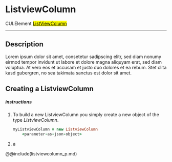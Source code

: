 # ListviewColumn
<span class="inheritance">CUI.Element
<a href="#Documentation/elements/listview/listviewcolumn"><mark>ListViewColumn</mark></a>
</span>
***

## Description
Lorem ipsum dolor sit amet, consetetur sadipscing elitr, sed diam nonumy eirmod tempor invidunt ut labore et dolore magna aliquyam erat, sed diam voluptua. At vero eos et accusam et justo duo dolores et ea rebum. Stet clita kasd gubergren, no sea takimata sanctus est  dolor sit amet.

## Creating a ListviewColumn

##### instructions

1. To build a new ListviewColumn you simply create a new object of the type *ListviewColumn*.
	```coffeescript
	myListviewColumn = new ListviewColumn
		<parameter-as-json-object>
	```
2. 
	a



@@include(listviewcolumn_p.md)